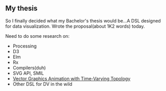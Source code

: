 ## My thesis

So I finally decided what my Bachelor's thesis would be...A DSL designed for data visualization. Wrote the proposal(about 1K2 words) today.

Need to do some research on:

* Processing
* D3
* Elm
* Rx
* Compilers(duh)
* SVG API, SMIL
* [Vector Graphics Animation with Time-Varying Topology](http://www.dalboris.com/research/vac/)
* Other DSL for DV in the wild
